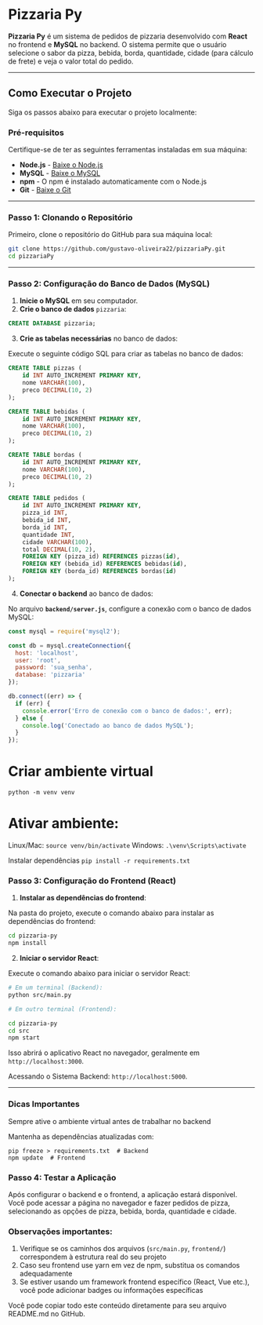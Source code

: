 
# Pizzaria Py

**Pizzaria Py** é um sistema de pedidos de pizzaria desenvolvido com **React** no frontend e **MySQL** no backend. O sistema permite que o usuário selecione o sabor da pizza, bebida, borda, quantidade, cidade (para cálculo de frete) e veja o valor total do pedido.

---

## **Como Executar o Projeto**

Siga os passos abaixo para executar o projeto localmente:

### **Pré-requisitos**

Certifique-se de ter as seguintes ferramentas instaladas em sua máquina:

- **Node.js** - [Baixe o Node.js](https://nodejs.org/)
- **MySQL** - [Baixe o MySQL](https://dev.mysql.com/downloads/installer/)
- **npm** - O npm é instalado automaticamente com o Node.js
- **Git** - [Baixe o Git](https://git-scm.com/)

---

### **Passo 1: Clonando o Repositório**

Primeiro, clone o repositório do GitHub para sua máquina local:

```bash
git clone https://github.com/gustavo-oliveira22/pizzariaPy.git
cd pizzariaPy
```

---

### **Passo 2: Configuração do Banco de Dados (MySQL)**

1. **Inicie o MySQL** em seu computador.
2. **Crie o banco de dados** `pizzaria`:

```sql
CREATE DATABASE pizzaria;
```

3. **Crie as tabelas necessárias** no banco de dados:

Execute o seguinte código SQL para criar as tabelas no banco de dados:

```sql
CREATE TABLE pizzas (
    id INT AUTO_INCREMENT PRIMARY KEY,
    nome VARCHAR(100),
    preco DECIMAL(10, 2)
);

CREATE TABLE bebidas (
    id INT AUTO_INCREMENT PRIMARY KEY,
    nome VARCHAR(100),
    preco DECIMAL(10, 2)
);

CREATE TABLE bordas (
    id INT AUTO_INCREMENT PRIMARY KEY,
    nome VARCHAR(100),
    preco DECIMAL(10, 2)
);

CREATE TABLE pedidos (
    id INT AUTO_INCREMENT PRIMARY KEY,
    pizza_id INT,
    bebida_id INT,
    borda_id INT,
    quantidade INT,
    cidade VARCHAR(100),
    total DECIMAL(10, 2),
    FOREIGN KEY (pizza_id) REFERENCES pizzas(id),
    FOREIGN KEY (bebida_id) REFERENCES bebidas(id),
    FOREIGN KEY (borda_id) REFERENCES bordas(id)
);
```

4. **Conectar o backend** ao banco de dados:

No arquivo **`backend/server.js`**, configure a conexão com o banco de dados MySQL:

```js
const mysql = require('mysql2');

const db = mysql.createConnection({
  host: 'localhost',
  user: 'root',
  password: 'sua_senha',
  database: 'pizzaria'
});

db.connect((err) => {
  if (err) {
    console.error('Erro de conexão com o banco de dados:', err);
  } else {
    console.log('Conectado ao banco de dados MySQL');
  }
});
```

# Criar ambiente virtual
```python -m venv venv```

# Ativar ambiente:
Linux/Mac:
```source venv/bin/activate```
Windows:
```.\venv\Scripts\activate```

Instalar dependências
```pip install -r requirements.txt```

### **Passo 3: Configuração do Frontend (React)**

1. **Instalar as dependências do frontend**:

Na pasta do projeto, execute o comando abaixo para instalar as dependências do frontend:

```bash
cd pizzaria-py
npm install
```

2. **Iniciar o servidor React**:

Execute o comando abaixo para iniciar o servidor React:

```bash
# Em um terminal (Backend):
python src/main.py

# Em outro terminal (Frontend):

cd pizzaria-py
cd src
npm start
```

Isso abrirá o aplicativo React no navegador, geralmente em `http://localhost:3000`.

Acessando o Sistema
Backend: `http://localhost:5000`.

---

### Dicas Importantes
Sempre ative o ambiente virtual antes de trabalhar no backend

Mantenha as dependências atualizadas com:
```
pip freeze > requirements.txt  # Backend
npm update  # Frontend
```
### **Passo 4: Testar a Aplicação**

Após configurar o backend e o frontend, a aplicação estará disponível. Você pode acessar a página no navegador e fazer pedidos de pizza, selecionando as opções de pizza, bebida, borda, quantidade e cidade.


### Observações importantes:
1. Verifique se os caminhos dos arquivos (`src/main.py`, `frontend/`) correspondem à estrutura real do seu projeto
2. Caso seu frontend use yarn em vez de npm, substitua os comandos adequadamente
3. Se estiver usando um framework frontend específico (React, Vue etc.), você pode adicionar badges ou informações específicas

Você pode copiar todo este conteúdo diretamente para seu arquivo README.md no GitHub.

